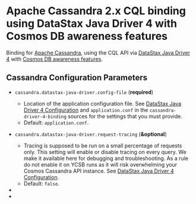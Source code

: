 <!--
Copyright (c) 2015 YCSB contributors. All rights reserved.

Licensed under the Apache License, Version 2.0 (the "License"); you
may not use this file except in compliance with the License. You
may obtain a copy of the License at

http://www.apache.org/licenses/LICENSE-2.0

Unless required by applicable law or agreed to in writing, software
distributed under the License is distributed on an "AS IS" BASIS,
WITHOUT WARRANTIES OR CONDITIONS OF ANY KIND, either express or
implied. See the License for the specific language governing
permissions and limitations under the License. See accompanying
LICENSE file.
-->

# Apache Cassandra 2.x CQL binding using DataStax Java Driver 4 with Cosmos DB awareness features

Binding for [Apache Cassandra](http://cassandra.apache.org), using the CQL API via 
[DataStax Java Driver 4](https://docs.datastax.com/en/developer/java-driver/4.11/) with 
[Cosmos DB awareness features](https://github.com/Azure/azure-cosmos-cassandra-extensions/tree/develop/java-driver-4).

## Cassandra Configuration Parameters

- `cassandra.datastax-java-driver.config-file` (**required**)
  - Location of the application configuration file. See [DataStax Java Driver 4 Configuration][1] and `application.conf`
    in the `cassandra-driver-4-binding` sources for the settings that you must provide.
  - Default: `application.conf`.
  
- `cassandra.datastax-java-driver.request-tracing` (**&optional**)
  - Tracing is supposed to be run on a small percentage of requests only. This setting will enable or disable tracing
    on every query. We make it available here for debugging and troubleshooting. As a rule do not enable it on YCSB 
    runs as it will risk overwhelming your Cosmos Cassandra API instance. See [DataStax Java Driver 4 Configuration][2].
  - Default: `false`.

- [1]: https://docs.datastax.com/en/developer/java-driver/4.11/manual/core/configuration/
- [2]: https://docs.datastax.com/en/developer/java-driver/4.2/manual/core/tracing/